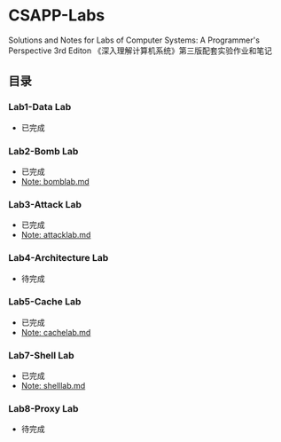 # CSAPP-Labs
Solutions and Notes for Labs of Computer Systems: A Programmer's Perspective 3rd Editon
《深入理解计算机系统》第三版配套实验作业和笔记

## 目录
### Lab1-Data Lab
+ 已完成
### Lab2-Bomb Lab
+ 已完成
+ [Note: bomblab.md](./Lab2-bomb/bomblab.md)
### Lab3-Attack Lab
+ 已完成
+ [Note: attacklab.md](./Lab3-attack/attacklab.md)
### Lab4-Architecture Lab
+ 待完成
### Lab5-Cache Lab
+ 已完成
+ [Note: cachelab.md](./Lab5-cache/cachelab.md)
### Lab7-Shell Lab
+ 已完成
+ [Note: shelllab.md](./Lab7-shell/shelllab.md)
### Lab8-Proxy Lab
+ 待完成

